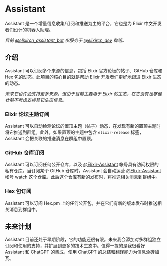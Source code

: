 # Assistant

Assistant 是一个增量信息收集/订阅和推送为主的平台，它也是为 Elixir 中文开发者们设计的机器人助理。

_目前 [@elixircn_assistant_bot](https://t.me/elixircn_assistant_bot) 仅服务于 [@elixircn_dev](https://t.me/elixircn_dev) 群组。_

## 介绍

Assistant 可以订阅多个来源的信息，包括 Elixir 官方论坛的帖子、GitHub 仓库和 Hex 包的动态。此项目的核心目的就是帮助 Elixir 开发者们更好地跟进 Elixir 生态的动态。

_未来它也许会支持更多来源，但由于目前主要用于 Elixir 的生态，在它没有足够健壮前不考虑支持其它生态信息。_

### Elixir 论坛主题订阅

Assistant 可以自动检测论坛的置顶主题（帖子）动态，在发现有新的置顶主题时将它推送到群组。此外，如果置顶的主题中包含 `elixir-release` 标签，Assistant 会把关联的推送消息在群组中置顶。

### GitHub 仓库订阅

Assistant 可以订阅任何公开仓库，以及 [@Elixir-Assistant](https://github.com/Elixir-Assistant) 帐号具有访问权限的私有仓库。当订阅某个 GitHub 仓库时，Assistant 会自动运营 [@Elixir-Assistant](https://github.com/Elixir-Assistant) 帐号 watch 这个仓库。此后这个仓库有新的发布时，将推送相关消息到群组中。

### Hex 包订阅

Assistant 可以订阅 Hex.pm 上的任何公开包，并在它们有新的版本发布时推送相关消息到群组中。

## 未来计划

Assistant 目前还处于早期阶段，它的功能还很有限。未来我会添加对多群组独立订阅和使用的支持，并扩展到更多的技术生态中。值得一提的是我很看好 Assistant 和 ChatGPT 的集成，使用 ChatGPT 的总结和翻译能力为信息添砖加瓦。
